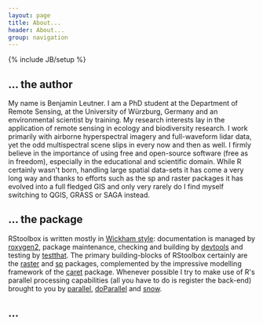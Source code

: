 ```yaml
---
layout: page
title: About...
header: About...
group: navigation
---
```

{% include JB/setup %}




## ... the author 

My name is Benjamin Leutner. I am a PhD student at the Department of Remote Sensing, at the University of Würzburg, Germany and an environmental scientist by training.
My research interests lay in the application of remote sensing in ecology and biodiversity research.  I work primarily with airborne hyperspectral imagery and
full-waveform lidar data, yet the odd multispectral scene slips in every now and then as well. 
I firmly believe in the importance of using free and open-source software (free as in freedom), especially in the educational and scientific domain. While R certainly wasn't born, 
handling large spatial data-sets it has come a very long way and thanks to efforts such as the sp and raster packages it has evolved into a full fledged GIS and only very rarely do I find myself switching to QGIS, GRASS or SAGA instead.


## ... the package

RStoolbox is written mostly in [Wickham style](http://r-pkgs.had.co.nz/): documentation is managed by [roxygen2](http://cran.r-project.org/web/packages/roxygen2/index.html), package maintenance, checking and building by [devtools](http://cran.r-project.org/web/packages/devtools/index.html) and testing by [testthat](http://cran.r-project.org/web/packages/testthat/index.html). The primary building-blocks of RStoolbox certainly are the [raster](http://cran.r-project.org/web/packages/raster/index.html) and [sp](http://cran.r-project.org/web/packages/sp/index.html) packages, complemented by the impressive modelling framework of the [caret](http://cran.r-project.org/web/packages/caret/index.html) package. Whenever possible I try to make use of R's parallel processing capabilities (all you have to do is register the back-end) brought to you by [parallel](http://www.inside-r.org/r-doc/parallel), [doParallel](http://cran.r-project.org/web/packages/doParallel/index.html) and [snow](http://cran.r-project.org/web/packages/snow/index.html).



## ... 


